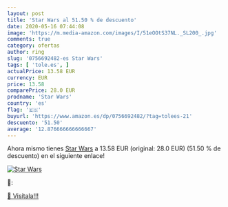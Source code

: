 ```yaml
---
layout: post
title: 'Star Wars al 51.50 % de descuento'
date: 2020-05-16 07:44:08
image: 'https://m.media-amazon.com/images/I/51eOOtS37NL._SL200_.jpg'
comments: true
category: ofertas
author: ring
slug: '0756692482-es Star Wars'
tags: [ 'tole.es', ]
actualPrice: 13.58 EUR
currency: EUR
price: 13.58
comparePrice: 28.0 EUR
prodname: 'Star Wars'
country: 'es'
flag: '🇪🇸'
buyurl: 'https://www.amazon.es/dp/0756692482/?tag=tolees-21'
descuento: '51.50'
average: '12.876666666666667'
---
```


Ahora mismo tienes [Star Wars](https://www.amazon.es/dp/0756692482/?tag=tolees-21) a 13.58 EUR (original: 28.0 EUR) (51.50 %  de descuento) en el siguiente enlace!

[![Star Wars](https://m.media-amazon.com/images/I/51eOOtS37NL._SL200_.jpg)](https://www.amazon.es/dp/0756692482/?tag=tolees-21)

🔎:


[🛒 Visítala!!!](https://www.amazon.es/dp/0756692482/?tag=tolees-21)

